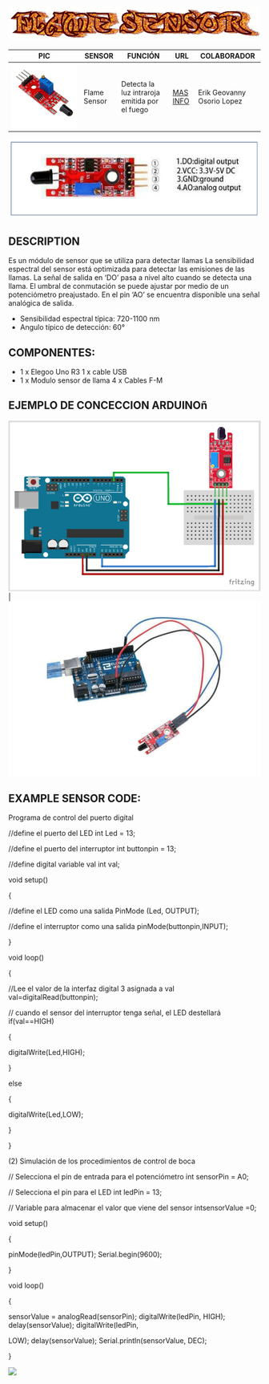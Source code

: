 ![](FlameSensor.gif)

PIC | SENSOR | FUNCIÓN | URL | COLABORADOR
------------ | -------------| -------------| -------------| -------------
![](FSENSOR.jpg) | Flame Sensor | Detecta la luz intraroja emitida por el fuego | [MAS INFO](https://arduinomodules.info/ky-026-flame-sensor-module/#:~:text=KY-026%20Flame%20Sensor%20Module%20for%20Arduino%20detects%20infrared%20light,used%20in%20fire%20detection%20systems.) | Erik Geovanny Osorio Lopez

![](pic2f.PNG)

## DESCRIPTION
Es un módulo de sensor que se utiliza para detectar llamas La sensibilidad espectral del sensor está
optimizada para detectar las emisiones de las llamas. La señal de salida en ‘DO’ pasa a nivel alto cuando
se detecta una llama. El umbral de conmutación se puede ajustar por medio de un potenciómetro preajustado.
En el pin ‘AO’ se encuentra disponible una señal analógica de salida.

- Sensibilidad espectral típica: 720-1100 nm
- Angulo típico de detección: 60°

## COMPONENTES:
- 1 x Elegoo Uno R3 1 x cable USB
- 1 x Modulo sensor de llama 4 x Cables F-M

## EJEMPLO DE CONCECCION ARDUINOñ
![](flamArd.png) | ![](pic3f.PNG)


## EXAMPLE SENSOR CODE:
Programa de control del puerto digital

//define el puerto del LED int Led = 13;

//define el puerto del interruptor int buttonpin = 13;

//define digital variable val int val;

void setup()

{

//define el LED como una salida PinMode (Led, OUTPUT);

//define el interruptor como una salida pinMode(buttonpin,INPUT);

}

void loop()

{

//Lee el valor de la interfaz digital 3 asignada a val val=digitalRead(buttonpin);

// cuando el sensor del interruptor tenga señal, el LED destellará if(val==HIGH)

{

digitalWrite(Led,HIGH);

}

else

{

digitalWrite(Led,LOW);

}

}

(2) Simulación de los procedimientos de control de boca

// Selecciona el pin de entrada para el potenciómetro int sensorPin = A0;

// Selecciona el pin para el LED int ledPin = 13;


// Variable para almacenar el valor que viene del sensor intsensorValue =0;

void setup()

{


pinMode(ledPin,OUTPUT); Serial.begin(9600);

}

void loop()



{

sensorValue = analogRead(sensorPin); digitalWrite(ledPin, HIGH); delay(sensorValue); digitalWrite(ledPin,

LOW); delay(sensorValue); Serial.println(sensorValue, DEC);

}

![](pic4.PNG)



